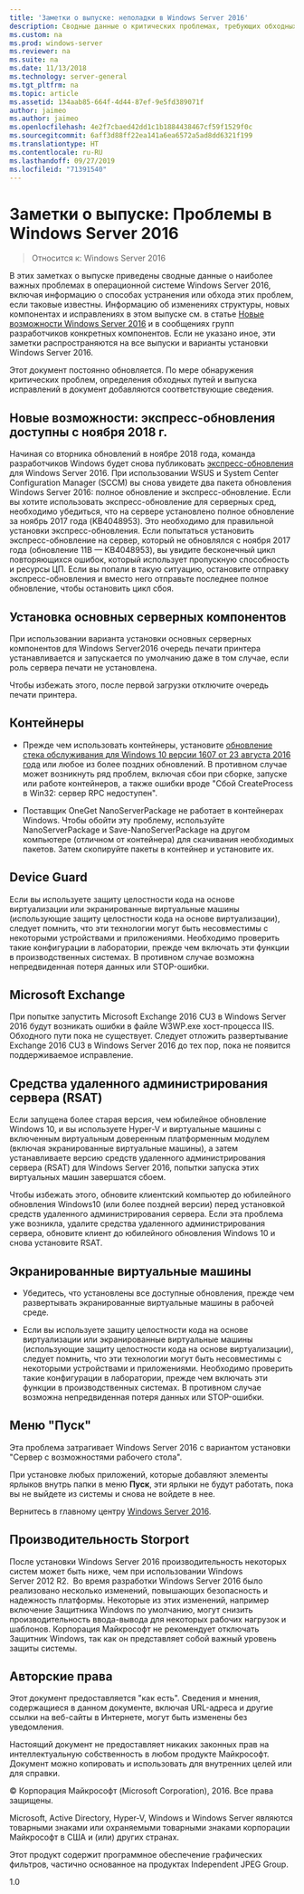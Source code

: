 ```yaml
---
title: 'Заметки о выпуске: неполадки в Windows Server 2016'
description: Сводные данные о критических проблемах, требующих обходных действий во избежание аварийного завершения, "зависания", ошибки установки и потери данных.
ms.custom: na
ms.prod: windows-server
ms.reviewer: na
ms.suite: na
ms.date: 11/13/2018
ms.technology: server-general
ms.tgt_pltfrm: na
ms.topic: article
ms.assetid: 134aab85-664f-4d44-87ef-9e5fd389071f
author: jaimeo
ms.author: jaimeo
ms.openlocfilehash: 4e2f7cbaed42dd1c1b1884438467cf59f1529f0c
ms.sourcegitcommit: 6aff3d88ff22ea141a6ea6572a5ad8dd6321f199
ms.translationtype: HT
ms.contentlocale: ru-RU
ms.lasthandoff: 09/27/2019
ms.locfileid: "71391540"
---
```

# <a name="release-notes-important-issues-in-windows-server-2016"></a>Заметки о выпуске: Проблемы в Windows Server 2016

>Относится к: Windows Server 2016

В этих заметках о выпуске приведены сводные данные о наиболее важных проблемах в операционной системе Windows Server 2016, включая информацию о способах устранения или обхода этих проблем, если таковые известны. Информацию об изменениях структуры, новых компонентах и исправлениях в этом выпуске см. в статье [Новые возможности Windows Server 2016](whats-new-in-windows-server-2016.md) и в сообщениях групп разработчиков конкретных компонентов. Если не указано иное, эти заметки распространяются на все выпуски и варианты установки Windows Server 2016.

Этот документ постоянно обновляется. По мере обнаружения критических проблем, определения обходных путей и выпуска исправлений в документ добавляются соответствующие сведения.

## <a name="express-updates-available-starting-in-november-2018-new"></a>Новые возможности: экспресс-обновления доступны с ноября 2018 г.

Начиная со вторника обновлений в ноябре 2018 года, команда разработчиков Windows будет снова публиковать [экспресс-обновления](express-updates.md) для Windows Server 2016. При использовании WSUS и System Center Configuration Manager (SCCM) вы снова увидете два пакета обновления Windows Server 2016: полное обновление и экспресс-обновление. Если вы хотите использовать экспресс-обновление для серверных сред, необходимо убедиться, что на сервере установлено полное обновление за ноябрь 2017 года (KB4048953). Это необходимо для правильной установки экспресс-обновления. Если попытаться установить экспресс-обновление на сервер, который не обновлялся с ноября 2017 года (обновление 11B — KB4048953), вы увидите бесконечный цикл повторяющихся ошибок, который использует пропускную способность и ресурсы ЦП. Если вы попали в такую ситуацию, остановите отправку экспресс-обновления и вместо него отправьте последнее полное обновление, чтобы остановить цикл сбоя.

## <a name="server-core-installation-option"></a>Установка основных серверных компонентов

[comment]: # (ИД: 370; поставщик: amason; состояние: утверждено)

При использовании варианта установки основных серверных компонентов для Windows Server2016 очередь печати принтера устанавливается и запускается по умолчанию даже в том случае, если роль сервера печати не установлена.

Чтобы избежать этого, после первой загрузки отключите очередь печати принтера.

## <a name="containers"></a>Контейнеры

[comment]: # (ИД: 371; поставщик: taylorb; состояние: утверждено)
- Прежде чем использовать контейнеры, установите [обновление стека обслуживания для Windows 10 версии 1607 от 23 августа 2016 года](https://support.microsoft.com/en-us/kb/3176936) или любое из более поздних обновлений. В противном случае может возникнуть ряд проблем, включая сбои при сборке, запуске или работе контейнеров, а также ошибки вроде "Сбой CreateProcess в Win32: сервер RPC недоступен".

[comment]: # (ИД: 373; поставщик: plang; состояние: утверждено)
- Поставщик OneGet NanoServerPackage не работает в контейнерах Windows. Чтобы обойти эту проблему, используйте NanoServerPackage и Save-NanoServerPackage на другом компьютере (отличном от контейнера) для скачивания необходимых пакетов. Затем скопируйте пакеты в контейнер и установите их.

## <a name="device-guard"></a>Device Guard

[comment]: # (ИД: 369; поставщик: nirb; состояние: утверждено)
Если вы используете защиту целостности кода на основе виртуализации или экранированные виртуальные машины (использующие защиту целостности кода на основе виртуализации), следует помнить, что эти технологии могут быть несовместимы с некоторыми устройствами и приложениями. Необходимо проверить такие конфигурации в лаборатории, прежде чем включать эти функции в производственных системах. В противном случае возможна непредвиденная потеря данных или STOP-ошибки.

## <a name="microsoft-exchange"></a>Microsoft Exchange

[comment]: # (ИД: 375; поставщик: wgries; состояние: утверждено)
При попытке запустить Microsoft Exchange 2016 CU3 в Windows Server 2016 будут возникать ошибки в файле W3WP.exe хост-процесса IIS. Обходного пути пока не существует. Следует отложить развертывание Exchange 2016 CU3 в Windows Server 2016 до тех пор, пока не появится поддерживаемое исправление.

## <a name="remote-server-administration-tools-rsat"></a>Средства удаленного администрирования сервера (RSAT)

[comment]: # (ИД: 374; поставщик: ryanpu; состояние: утверждено)
Если запущена более старая версия, чем юбилейное обновление Windows 10, и вы используете Hyper-V и виртуальные машины с включенным виртуальным доверенным платформенным модулем (включая экранированные виртуальные машины), а затем устанавливаете версию средств удаленного администрирования сервера (RSAT) для Windows Server 2016, попытки запуска этих виртуальных машин завершатся сбоем.

Чтобы избежать этого, обновите клиентский компьютер до юбилейного обновления Windows10 (или более поздней версии) перед установкой средств удаленного администрирования сервера. Если эта проблема уже возникла, удалите средства удаленного администрирования сервера, обновите клиент до юбилейного обновления Windows 10 и снова установите RSAT.

## <a name="shielded-virtual-machines"></a>Экранированные виртуальные машины

[comment]: # (ИД: 369; поставщик: nirb; состояние: утверждено)  
- Убедитесь, что установлены все доступные обновления, прежде чем развертывать экранированные виртуальные машины в рабочей среде.

- Если вы используете защиту целостности кода на основе виртуализации или экранированные виртуальные машины (использующие защиту целостности кода на основе виртуализации), следует помнить, что эти технологии могут быть несовместимы с некоторыми устройствами и приложениями. Необходимо проверить такие конфигурации в лаборатории, прежде чем включать эти функции в производственных системах. В противном случае возможна непредвиденная потеря данных или STOP-ошибки.

## <a name="start-menu"></a>Меню "Пуск"

[comment]: # (ИД: 372; поставщик: samli; состояние: утверждено)
Эта проблема затрагивает Windows Server 2016 с вариантом установки "Сервер с возможностями рабочего стола".

При установке любых приложений, которые добавляют элементы ярлыков внутрь папки в меню **Пуск**, эти ярлыки не будут работать, пока вы не выйдете из системы и снова не войдете в нее.

Вернитесь в главному центру [Windows Server 2016](Windows-Server-2016.md).

## <a name="storport-performance"></a>Производительность Storport

После установки Windows Server 2016 производительность некоторых систем может быть ниже, чем при использовании Windows Server 2012 R2.  Во время разработки Windows Server 2016 было реализовано несколько изменений, повышающих безопасность и надежность платформы. Некоторые из этих изменений, например включение Защитника Windows по умолчанию, могут снизить производительность ввода-вывода для некоторых рабочих нагрузок и шаблонов. Корпорация Майкрософт не рекомендует отключать Защитник Windows, так как он представляет собой важный уровень защиты системы.  

## <a name="copyright"></a>Авторские права

Этот документ предоставляется "как есть". Сведения и мнения, содержащиеся в данном документе, включая URL-адреса и другие ссылки на веб-сайты в Интернете, могут быть изменены без уведомления.  

Настоящий документ не предоставляет никаких законных прав на интеллектуальную собственность в любом продукте Майкрософт. Документ можно копировать и использовать для внутренних целей или для справки.  

&copy; Корпорация Майкрософт (Microsoft Corporation), 2016. Все права защищены.  

Microsoft, Active Directory, Hyper-V, Windows и Windows Server являются товарными знаками или охраняемыми товарными знаками корпорации Майкрософт в США и (или) других странах.  

Этот продукт содержит программное обеспечение графических фильтров, частично основанное на продуктах Independent JPEG Group.  

1.0

